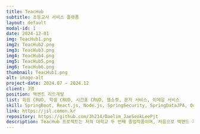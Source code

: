 ```yaml
---
title: TeacHub
subtitle: 초등교사 서비스 플랫폼
layout: default
modal-id: 1
date: 2024-12-01
img: TeacHub1.png
img2: TeacHub2.png
img3: TeacHub3.png
img4: TeacHub4.png
img5: TeacHub5.png
img6: TeacHub6.png
thumbnail: TeacHub1.png
alt: image-alt
project-date: 2024.07 ~ 2024.12
client: 3명
position: 백엔드 리드개발
list: 회원 CRUD, 학생 CRUD, 시간표 CRUD, 웹소켓, 문자 서비스, 이메일 서비스
skill: SpringBoot, React.js, Node.js, SpringSecurity, SpringDataJPA, QueryDsl, NginX, WebSocket, Figma, Ubuntu, CSSModules, MySql, phpMyAdmin, REST API
link: https://jsl.comon.kr
repository: https://github.com/Jh214/Daelim_JaeSeokLeePjt
description: TeacHub 프로젝트는 저의 대학교 두 번째 졸업작품이며, 처음으로 백엔드 기능개발을 홀로 담당하여 진행한 프로젝트 입니다.<br> 초등교사 통합 서비스 플랫폼으로, 초등교사에게 유용한 기능들을 한곳에 모은 사이트입니다.<br> REST API 방식으로 개발되었으며 주 기능으로는 AI 문제 출제, 학생 관리, 단체 문자 발송, 시간표 작성, 실시간 채팅 등이 있습니다.<br> 로그인은 JWT 방식으로 구현했으며, 토큰 유효 기간은 24시간입니다.<br> 회원가입 시 휴대전화 인증을 거치도록 했고, 현재 관리자의 카카오톡이 친구로 등록되어 있다면 알림톡으로, 그렇지 않다면 문자로 인증 메시지를 전송합니다.<br> 아이디 찾기나 비밀번호 찾기는 이메일 인증과 휴대전화 인증 중 선택할 수 있게 구현했습니다.<br> 개인정보 페이지는 비밀번호 인증을 거쳐야 접속할 수 있으며, 비밀번호 변경 시에도 한 번 더 비밀번호 확인을 요구하도록 구현했습니다.<br> 모든 접근 권한은 토큰이 있어야만 가능하며, 토큰의 클레임에 userId를 포함해 사용자를 식별합니다.<br> 학생 관리와 시간표 기능은 즉각 등록·수정·삭제가 가능하도록 구현했습니다.<br> 단체 문자 발송은 학생관리 페이지에 등록된 학생 정보를 불러온 뒤, 체크박스로 선택한 학생들에게 한 번에 문자를 보낼 수 있도록 만들었습니다.<br> 실시간 채팅은 웹소켓(STOMP) 방식으로 구현했습니다.<br> AI 문제 출제 기능은 아직 모델 구축이 미완성 상태이며, 현재는 약 3만 개의 수학 문제를 사용자의 키워드에 맞춰 출력하도록 동작합니다.<br> 이 프로젝트를 진행하면서 문서화의 중요성, 파일 구조링의 중요성, 예외 처리에 대한 중요성, 팀원과의 소통 중요성을 뼈저리게 느꼈습니다.
---
```

